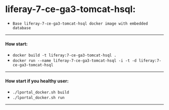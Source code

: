 # liferay-7-ce-ga3-tomcat-hsql:

* `Base liferay-7-ce-ga3-tomcat-hsql docker image with embedded database`

___

#### How start:

* `docker build -t liferay:7-ce-ga3-tomcat-hsql .`
* `docker run --name liferay-7-ce-ga3-tomcat-hsql -i -t -d liferay:7-ce-ga3-tomcat-hsql`

___

#### How start if you healthy user:

* `./lportal_docker.sh build`
* `./lportal_docker.sh run`

___

